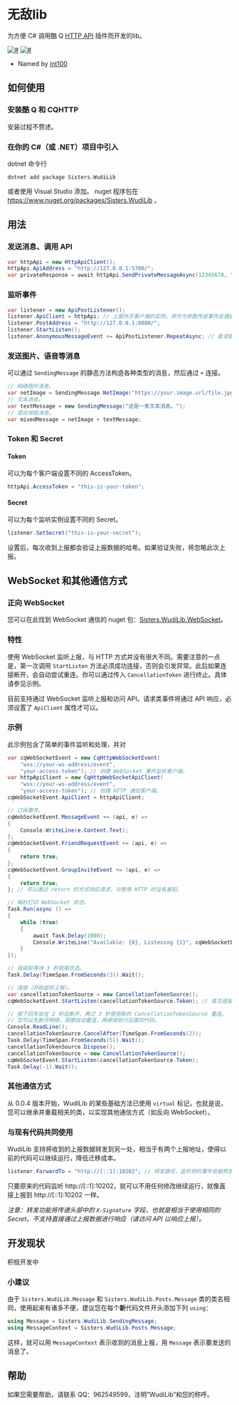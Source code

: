 <div lang="zh-CN">

# 无敌lib
为方便 C# 调用酷 Q [HTTP API](https://github.com/richardchien/coolq-http-api) 插件而开发的lib。

[![#](https://img.shields.io/nuget/v/Sisters.WudiLib.svg)](https://www.nuget.org/packages/Sisters.WudiLib/)
[![#](https://img.shields.io/nuget/v/Sisters.WudiLib.WebSocket.svg)](https://www.nuget.org/packages/Sisters.WudiLib.WebSocket/)

- Named by [int100](https://github.com/1004121460)

## 如何使用
### 安装酷 Q 和 CQHTTP
安装过程不赘述。
### 在你的 C#（或 .NET）项目中引入
dotnet 命令行
```
dotnet add package Sisters.WudiLib
```
或者使用 Visual Studio 添加。
nuget 程序包在 https://www.nuget.org/packages/Sisters.WudiLib 。

## 用法
### 发送消息、调用 API
``` C#
var httpApi = new HttpApiClient();
httpApi.ApiAddress = "http://127.0.0.1:5700/";
var privateResponse = await httpApi.SendPrivateMessageAsync(12345678, "hello");
```
### 监听事件
``` C#
var listener = new ApiPostListener();
listener.ApiClient = httpApi; // 上面所示客户端的实例，将作为参数传给事件处理器，便于进行各种操作。
listener.PostAddress = "http://127.0.0.1:8080/";
listener.StartListen();
listener.AnonymousMessageEvent += ApiPostListener.RepeatAsync; // 复读匿名消息。
```

### 发送图片、语音等消息
可以通过 `SendingMessage` 的静态方法构造各种类型的消息，然后通过 `+` 连接。
```C#
// 网络图片消息。
var netImage = SendingMessage.NetImage("https://your.image.url/file.jpg");
// 文本消息。
var textMessage = new SendingMessage("这是一条文本消息。");
// 混合排版消息。
var mixedMessage = netImage + textMessage;
```

### Token 和 Secret
#### Token
可以为每个客户端设置不同的 AccessToken。
```C#
httpApi.AccessToken = "this-is-your-token";
```
#### Secret
可以为每个监听实例设置不同的 Secret。
```C#
listener.SetSecret("this-is-your-secret");
```
设置后，每次收到上报都会验证上报数据的哈希。如果验证失败，将忽略此次上报。

## WebSocket 和其他通信方式
### 正向 WebSocket
您可以在此找到 WebSocket 通信的 nuget 包：[Sisters.WudiLib.WebSocket](https://www.nuget.org/packages/Sisters.WudiLib.WebSocket/)。

### 特性
使用 WebSocket 监听上报，与 HTTP 方式并没有很大不同。需要注意的一点是，第一次调用 `StartListen` 方法必须成功连接，否则会引发异常。此后如果连接断开，会自动尝试重连。你可以通过传入 `CancellationToken` 进行终止。具体请参见示例。

目前支持通过 WebSocket 监听上报和访问 API。请求类事件将通过 API 响应，必须设置了 `ApiClient` 属性才可以。

### 示例
此示例包含了简单的事件监听和处理，并对
```C#
var cqWebSocketEvent = new CqHttpWebSocketEvent(
    "wss://your-ws-address/event",
    "your-access-token"); // 创建 WebSocket 事件监听客户端。
var httpApiClient = new CqHttpWebSocketApiClient(
    "wss://your-ws-address/event",
    "your-access-token"); // 创建 HTTP 通信客户端。
cqWebSocketEvent.ApiClient = httpApiClient;

// 订阅事件。
cqWebSocketEvent.MessageEvent += (api, e) =>
{
    Console.WriteLine(e.Content.Text);
};
cqWebSocketEvent.FriendRequestEvent += (api, e) =>
{
    return true;
};
cqWebSocketEvent.GroupInviteEvent += (api, e) =>
{
    return true;
}; // 可以通过 return 的方式响应请求，与使用 HTTP 时没有差别。

// 每秒打印 WebSocket 状态。
Task.Run(async () =>
{
    while (true)
    {
        await Task.Delay(1000);
        Console.WriteLine("Available: {0}, Listening {1}", cqWebSocketEvent.IsAvailable, cqWebSocketEvent.IsListening);
    }
});

// 连接前等待 3 秒观察状态。
Task.Delay(TimeSpan.FromSeconds(3)).Wait();

// 连接（开始监听上报）。
var cancellationTokenSource = new CancellationTokenSource();
cqWebSocketEvent.StartListen(cancellationTokenSource.Token); // 首次连接必须成功。

// 按下回车会在 2 秒后断开，再过 3 秒使用新的 CancellationTokenSource 重连。
// 您可以先断开网络，观察自动重连，再继续执行后面的代码。
Console.ReadLine();
cancellationTokenSource.CancelAfter(TimeSpan.FromSeconds(2));
Task.Delay(TimeSpan.FromSeconds(5)).Wait();
cancellationTokenSource.Dispose();
cancellationTokenSource = new CancellationTokenSource();
cqWebSocketEvent.StartListen(cancellationTokenSource.Token);
Task.Delay(-1).Wait();
```

### 其他通信方式
从 0.0.4 版本开始，WudiLib 的某些基础方法已使用 `virtual` 标记，也就是说，您可以继承并重载相关的类，以实现其他通信方式（如反向 WebSocket）。

### 与现有代码共同使用
WudiLib 支持将收到的上报数据转发到另一处，相当于有两个上报地址，使得以前的代码可以继续运行，降低迁移成本。
```C#
listener.ForwardTo = "http://[::1]:10202"; // 转发路径，监听到的事件会被转发到此处。
```
只要原来的代码监听 http://[::1]:10202，就可以不用任何修改继续运行，就像直接上报到 http://[::1]:10202 一样。

*注意：转发功能将传递头部中的 `X-Signature` 字段，也就是相当于使用相同的 Secret。不支持直接通过上报数据进行响应（请访问 API 以响应上报）。*

## 开发现状
积极开发中

### 小建议
由于 `Sisters.WudiLib.Message` 和 `Sisters.WudiLib.Posts.Message` 类的类名相同，使用起来有诸多不便，建议您在每个**新**代码文件开头添加下列 `using`：
```C#
using Message = Sisters.WudiLib.SendingMessage;
using MessageContext = Sisters.WudiLib.Posts.Message;
```
这样，就可以用 `MessageContext` 表示收到的消息上报，用 `Message` 表示要发送的消息了。

## 帮助
如果您需要帮助，请联系 QQ：962549599，注明“WudiLib”和您的称呼。

</div>